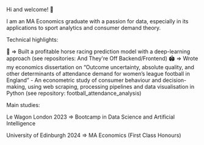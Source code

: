<!--
**lucasglanville/lucasglanville** is a ✨ _special_ ✨ repository because its `README.md` (this file) appears on your GitHub profile.

Here are some ideas to get you started:

- 🔭 I’m currently working on ...
- 🌱 I’m currently learning ...
- 👯 I’m looking to collaborate on ...
- 🤔 I’m looking for help with ...
- 💬 Ask me about ...
- 📫 How to reach me: ...
- 😄 Pronouns: ...
- ⚡ Fun fact: ...
-->
Hi and welcome! 👋

I am an MA Economics graduate with a passion for data, especially in its applications to sport analytics and consumer demand theory.

Technical highlights:

🏇 => Built a profitable horse racing prediction model with a deep-learning approach (see repositories: And They're Off Backend/Frontend)
🏟️ => Wrote my economics dissertation on “Outcome uncertainty, absolute quality, and other determinants of attendance demand for women’s league football in England” - An econometric study of consumer behaviour and decision-making, using web scraping, processing pipelines and data visualisation in Python (see repository: football_attendance_analysis)


Main studies:

Le Wagon London 2023 => Bootcamp in Data Science and Artificial Intelligence

University of Edinburgh 2024 => MA Economics (First Class Honours)
